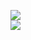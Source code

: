 [![](https://img.shields.io/badge/Made%20With-Github%20Spray-lightgrey.svg?style=for-the-badge&logo=github)](https://github.com/Annihil/github-spray#29214)  
[![](https://i.imgur.com/2DrTn0Z.gif)](https://github.com/Annihil/github-spray)